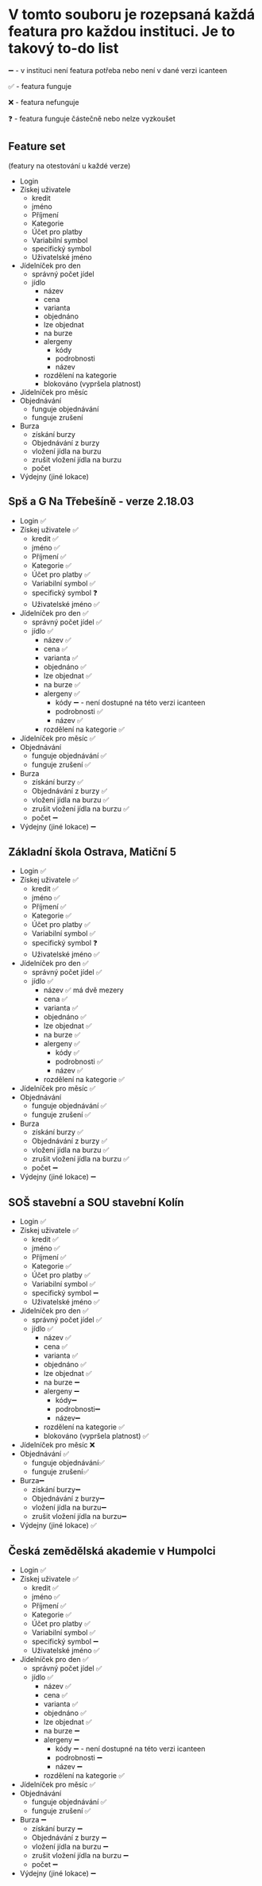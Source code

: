 # V tomto souboru je rozepsaná každá featura pro každou instituci. Je to takový to-do list

➖ - v instituci není featura potřeba nebo není v dané verzi icanteen

✅ - featura funguje

❌ - featura nefunguje

❓ - featura funguje částečně nebo nelze vyzkoušet

## Feature set

(featury na otestování u každé verze)

- Login
- Získej uživatele
  - kredit
  - jméno
  - Příjmení
  - Kategorie
  - Účet pro platby
  - Variabilní symbol
  - specifický symbol
  - Uživatelské jméno
- Jídelníček pro den
  - správný počet jídel
  - jídlo
    - název
    - cena
    - varianta
    - objednáno
    - lze objednat
    - na burze
    - alergeny
      - kódy
      - podrobnosti
      - název
    - rozdělení na kategorie
    - blokováno (vypršela platnost)
- Jídelníček pro měsíc
- Objednávání
  - funguje objednávání
  - funguje zrušení
- Burza
  - získání burzy
  - Objednávání z burzy
  - vložení jídla na burzu
  - zrušit vložení jídla na burzu
  - počet
- Výdejny (jiné lokace)

## Spš a G Na Třebešíně - verze 2.18.03

- Login ✅
- Získej uživatele ✅
  - kredit ✅
  - jméno ✅
  - Příjmení ✅
  - Kategorie ✅
  - Účet pro platby ✅
  - Variabilní symbol ✅
  - specifický symbol ❓
  - Uživatelské jméno ✅
- Jídelníček pro den ✅
  - správný počet jídel ✅
  - jídlo ✅
    - název ✅
    - cena ✅
    - varianta ✅
    - objednáno ✅
    - lze objednat ✅
    - na burze ✅
    - alergeny ✅
      - kódy ➖ - není dostupné na této verzi icanteen
      - podrobnosti ✅
      - název ✅
    - rozdělení na kategorie ✅
- Jídelníček pro měsíc ✅
- Objednávání
  - funguje objednávání ✅
  - funguje zrušení ✅
- Burza
  - získání burzy ✅
  - Objednávání z burzy ✅
  - vložení jídla na burzu ✅
  - zrušit vložení jídla na burzu ✅
  - počet ➖
- Výdejny (jiné lokace) ➖

## Základní škola Ostrava, Matiční 5

- Login ✅
- Získej uživatele ✅
  - kredit ✅
  - jméno ✅
  - Příjmení ✅
  - Kategorie ✅
  - Účet pro platby ✅
  - Variabilní symbol ✅
  - specifický symbol ❓
  - Uživatelské jméno ✅
- Jídelníček pro den ✅
  - správný počet jídel ✅
  - jídlo ✅
    - název ✅ má dvě mezery
    - cena ✅
    - varianta ✅
    - objednáno ✅
    - lze objednat ✅
    - na burze ✅
    - alergeny ✅
      - kódy ✅
      - podrobnosti ✅
      - název ✅
    - rozdělení na kategorie ✅
- Jídelníček pro měsíc ✅
- Objednávání
  - funguje objednávání ✅
  - funguje zrušení ✅
- Burza
  - získání burzy ✅
  - Objednávání z burzy ✅
  - vložení jídla na burzu ✅
  - zrušit vložení jídla na burzu ✅
  - počet ➖
- Výdejny (jiné lokace) ➖

## SOŠ stavební a SOU stavební Kolín

- Login ✅
- Získej uživatele ✅
  - kredit ✅
  - jméno ✅
  - Příjmení ✅
  - Kategorie ✅
  - Účet pro platby ✅
  - Variabilní symbol ✅
  - specifický symbol ➖
  - Uživatelské jméno ✅
- Jídelníček pro den ✅
  - správný počet jídel ✅
  - jídlo ✅
    - název ✅
    - cena ✅
    - varianta ✅
    - objednáno ✅
    - lze objednat ✅
    - na burze ➖
    - alergeny ➖
      - kódy➖
      - podrobnosti➖
      - název➖
    - rozdělení na kategorie ✅
    - blokováno (vypršela platnost) ✅
- Jídelníček pro měsíc ❌
- Objednávání ✅
  - funguje objednávání✅
  - funguje zrušení✅
- Burza➖
  - získání burzy➖
  - Objednávání z burzy➖
  - vložení jídla na burzu➖
  - zrušit vložení jídla na burzu➖
- Výdejny (jiné lokace) ✅

## Česká zemědělská akademie v Humpolci

- Login ✅
- Získej uživatele ✅
  - kredit ✅
  - jméno ✅
  - Příjmení ✅
  - Kategorie ✅
  - Účet pro platby ✅
  - Variabilní symbol ✅
  - specifický symbol ➖
  - Uživatelské jméno ✅
- Jídelníček pro den ✅
  - správný počet jídel ✅
  - jídlo ✅
    - název ✅
    - cena ✅
    - varianta ✅
    - objednáno ✅
    - lze objednat ✅
    - na burze ➖
    - alergeny ➖
      - kódy ➖ - není dostupné na této verzi icanteen
      - podrobnosti ➖
      - název ➖
    - rozdělení na kategorie ✅
- Jídelníček pro měsíc ✅
- Objednávání
  - funguje objednávání ✅
  - funguje zrušení ✅
- Burza ➖
  - získání burzy ➖
  - Objednávání z burzy ➖
  - vložení jídla na burzu ➖
  - zrušit vložení jídla na burzu ➖
  - počet ➖
- Výdejny (jiné lokace) ➖
